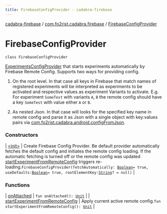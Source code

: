 ```yaml
---
title: FirebaseConfigProvider - cadabra-firebase
---
```


[cadabra-firebase](../../index.html) / [com.fo2rist.cadabra.firebase](../index.html) / [FirebaseConfigProvider](./index.html)

# FirebaseConfigProvider

`class FirebaseConfigProvider`

[ExperimentsConfigProvider](#) that starts experiments automatically by Firebase Remote Config.
Supports two ways for providing config.

1. On the root level.
In that case all keys in Firebase that match names of registered experiments will be interpreted as experiments to be
activated and respective values as experiment Variants to activate.
E.g. For experiment `SomeTest` with variants `A`, `B` the remote config should have a key `SomeTest`
with value either `A` or `B`.

2. As nested Json.
In that case will looks for the specified key name in remote config and parse it as Json with a single object with
key:values pairs via [com.fo2rist.cadabra.android.configFromJson](#).

### Constructors

| [&lt;init&gt;](-init-.html) | Create Firebase Config Provider. Be default provider automatically fetches the default config and initiates the remote config loading. If the automatic fetching is turned off or the remote config was updated [startExperimentFromRemoteConfig](start-experiment-from-remote-config.html) triggers re-loading.`FirebaseConfigProvider(fetchAutomatically: `[`Boolean`](https://kotlinlang.org/api/latest/jvm/stdlib/kotlin/-boolean/index.html)` = true, useDefaults: `[`Boolean`](https://kotlinlang.org/api/latest/jvm/stdlib/kotlin/-boolean/index.html)` = true, rootElementKey: `[`String`](https://kotlinlang.org/api/latest/jvm/stdlib/kotlin/-string/index.html)`? = null)` |

### Functions

| [onAttached](on-attached.html) | `fun onAttached(): `[`Unit`](https://kotlinlang.org/api/latest/jvm/stdlib/kotlin/-unit/index.html) |
| [startExperimentFromRemoteConfig](start-experiment-from-remote-config.html) | Apply current active remote config.`fun startExperimentFromRemoteConfig(): `[`Unit`](https://kotlinlang.org/api/latest/jvm/stdlib/kotlin/-unit/index.html) |

